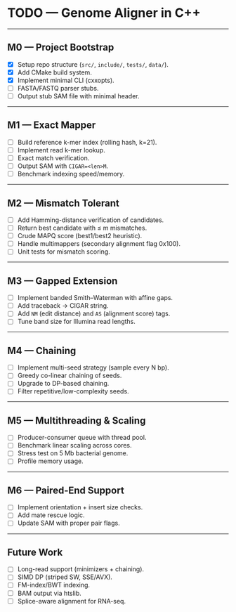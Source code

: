 # TODO — Genome Aligner in C++

---

## M0 — Project Bootstrap
- [x] Setup repo structure (`src/`, `include/`, `tests/`, `data/`).
- [x] Add CMake build system.
- [x] Implement minimal CLI (cxxopts).
- [ ] FASTA/FASTQ parser stubs.
- [ ] Output stub SAM file with minimal header.

---

## M1 — Exact Mapper
- [ ] Build reference k-mer index (rolling hash, k=21).
- [ ] Implement read k-mer lookup.
- [ ] Exact match verification.
- [ ] Output SAM with `CIGAR=<len>M`.
- [ ] Benchmark indexing speed/memory.

---

## M2 — Mismatch Tolerant
- [ ] Add Hamming-distance verification of candidates.
- [ ] Return best candidate with ≤ m mismatches.
- [ ] Crude MAPQ score (best1/best2 heuristic).
- [ ] Handle multimappers (secondary alignment flag 0x100).
- [ ] Unit tests for mismatch scoring.

---

## M3 — Gapped Extension
- [ ] Implement banded Smith–Waterman with affine gaps.
- [ ] Add traceback → CIGAR string.
- [ ] Add `NM` (edit distance) and `AS` (alignment score) tags.
- [ ] Tune band size for Illumina read lengths.

---

## M4 — Chaining
- [ ] Implement multi-seed strategy (sample every N bp).
- [ ] Greedy co-linear chaining of seeds.
- [ ] Upgrade to DP-based chaining.
- [ ] Filter repetitive/low-complexity seeds.

---

## M5 — Multithreading & Scaling
- [ ] Producer-consumer queue with thread pool.
- [ ] Benchmark linear scaling across cores.
- [ ] Stress test on 5 Mb bacterial genome.
- [ ] Profile memory usage.

---

## M6 — Paired-End Support
- [ ] Implement orientation + insert size checks.
- [ ] Add mate rescue logic.
- [ ] Update SAM with proper pair flags.

---

## Future Work
- [ ] Long-read support (minimizers + chaining).
- [ ] SIMD DP (striped SW, SSE/AVX).
- [ ] FM-index/BWT indexing.
- [ ] BAM output via htslib.
- [ ] Splice-aware alignment for RNA-seq.
